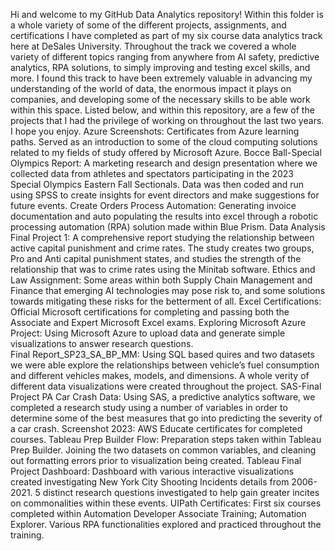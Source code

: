 Hi and welcome to my GitHub Data Analytics repository! Within this folder is a whole variety of some of the different projects, assignments, and certifications I have completed as part of my six course data analytics track here at DeSales University. Throughout the track we covered a whole variety of different topics ranging from anywhere from AI safety, predictive analytics, RPA solutions, to simply improving and testing excel skills, and more. I found this track to have been extremely valuable in advancing my understanding of the world of data, the enormous impact it plays on companies, and developing some of the necessary skills to be able work within this space. Listed below, and within this repository, are a few of the projects that I had the privilege of working on throughout the last two years. I hope you enjoy.
Azure Screenshots: Certificates from Azure learning paths. Served as an introduction to some of the cloud computing solutions related to my fields of study offered by Microsoft Azure. 
Bocce Ball-Special Olympics Report: A marketing research and design presentation where we collected data from athletes and spectators participating in the 2023 Special Olympics Eastern Fall Sectionals. Data was then coded and run using SPSS to create insights for event directors and make suggestions for future events. 
Create Orders Process Automation: Generating invoice documentation and auto populating the results into excel through a robotic processing automation (RPA) solution made within Blue Prism. 
Data Analysis Final Project 1: A comprehensive report studying the relationship between active capital punishment and crime rates. The study creates two groups, Pro and Anti capital punishment states, and studies the strength of the relationship that was to crime rates using the Minitab software. 
Ethics and Law Assignment: Some areas within both Supply Chain Management and Finance that emerging AI technologies may pose risk to, and some solutions towards mitigating these risks for the betterment of all. 
Excel Certifications: Official Microsoft certifications for completing and passing both the Associate and Expert Microsoft Excel exams. 
Exploring Microsoft Azure Project: Using Microsoft Azure to upload data and generate simple visualizations to answer research questions.  
Final Report_SP23_SA_BP_MM: Using SQL based quires and two datasets we were able explore the relationships between vehicle’s fuel consumption and different vehicles makes, models, and dimensions. A whole verity of different data visualizations were created throughout the project. 
SAS-Final Project PA Car Crash Data: Using SAS, a predictive analytics software, we completed a research study using a number of variables in order to determine some of the best measures that go into predicting the severity of a car crash. 
Screenshot 2023: AWS Educate certificates for completed courses. 
Tableau Prep Builder Flow: Preparation steps taken within Tableau Prep Builder. Joining the two datasets on common variables, and cleaning out formatting errors prior to visualization being created. 
Tableau Final Project Dashboard: Dashboard with various interactive visualizations created investigating New York City Shooting Incidents details from 2006-2021. 5 distinct research questions investigated to help gain greater incites on commonalities within these events. 
UIPath Certificates: First six courses completed within Automation Developer Associate Training; Automation Explorer. Various RPA functionalities explored and practiced throughout the training.   
